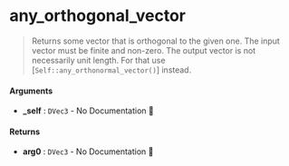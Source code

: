 # any\_orthogonal\_vector

>  Returns some vector that is orthogonal to the given one.
>  The input vector must be finite and non-zero.
>  The output vector is not necessarily unit length. For that use
>  [`Self::any_orthonormal_vector()`] instead.

#### Arguments

- **\_self** : `DVec3` \- No Documentation 🚧

#### Returns

- **arg0** : `DVec3` \- No Documentation 🚧